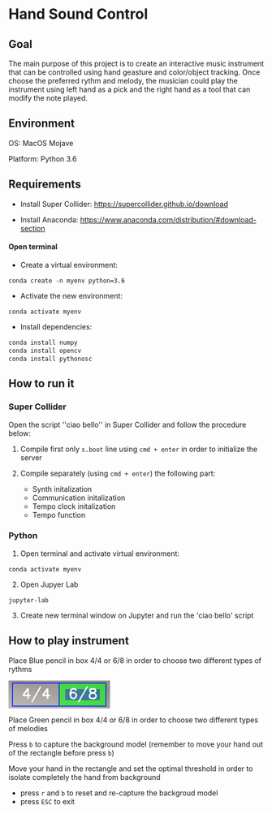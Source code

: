 # Hand Sound Control

## Goal
The main purpose of this project is to create an interactive music instrument that can be controlled using hand geasture and color/object tracking.
Once choose the preferred rythm and melody, the musician could play the instrument using left hand as a pick and the right hand as a tool that can modify the note played.

## Environment

OS: MacOS Mojave

Platform: Python 3.6

## Requirements

* Install Super Collider: https://supercollider.github.io/download

* Install Anaconda: https://www.anaconda.com/distribution/#download-section

#### Open terminal

* Create a virtual environment: 

```
conda create -n myenv python=3.6
```

- Activate the new environment: 

```
conda activate myenv
```

- Install dependencies:

```
conda install numpy
conda install opencv
conda install pythonosc
```

## How to run it

### Super Collider

Open the script  ''ciao bello'' in Super Collider and follow the procedure below:

1. Compile first only `s.boot` line using `cmd + enter` in order to initialize the server
2. Compile separately (using `cmd + enter`) the following part:

   - Synth initalization
    - Communication initalization
     - Tempo clock initalization
      - Tempo function
      
### Python

1. Open terminal and activate virtual environment:

```
conda activate myenv
```

2. Open Jupyer Lab

```
jupyter-lab
```

3. Create new terminal window on Jupyter and run the 'ciao bello' script


## How to play instrument 

Place Blue pencil in box 4/4 or 6/8 in order to choose two different types of rythms

<img src="https://github.com/murda94/first-test/blob/master/Schermata%202019-07-25%20alle%2016.21.44.png" align="center" width="200">


Place Green pencil in box 4/4 or 6/8 in order to choose two different types of melodies





Press `b` to capture the background model (remember to move your hand out of the rectangle before press `b`)

Move your hand in the rectangle and set the optimal threshold in order to isolate completely the hand from background


* press `r` and `b` to reset and re-capture the backgroud model
* press `ESC` to exit









      
      
      
      
 
















